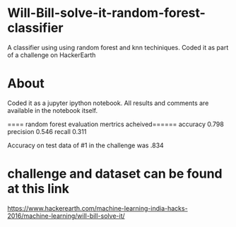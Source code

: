 # Will-Bill-solve-it-random-forest-classifier
A classifier using using random forest and knn techiniques. Coded it as part of a challenge on HackerEarth

# About
Coded it as a jupyter ipython notebook. All results and comments are available in the notebook itself. 

==== random forest evaluation mertrics acheived======
accuracy 0.798
precision 0.546
recall 0.311

Accuracy on test data of #1 in the challenge was .834


# challenge and dataset can be found at this link
https://www.hackerearth.com/machine-learning-india-hacks-2016/machine-learning/will-bill-solve-it/

